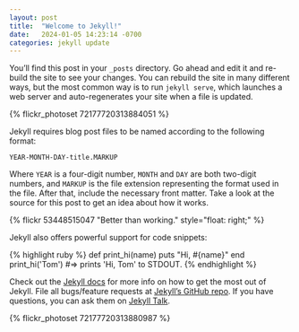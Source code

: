 ```yaml
---
layout: post
title:  "Welcome to Jekyll!"
date:   2024-01-05 14:23:14 -0700
categories: jekyll update
---
```

<!-- foundation-float.min.css: Compressed CSS with legacy Float Grid -->
<link rel="stylesheet" href="https://cdn.jsdelivr.net/npm/foundation-sites@6.8.1/dist/css/foundation-float.min.css" crossorigin="anonymous">

<!-- foundation-prototype.min.css: Compressed CSS with prototyping classes -->
<link rel="stylesheet" href="https://cdn.jsdelivr.net/npm/foundation-sites@6.8.1/dist/css/foundation-prototype.min.css" crossorigin="anonymous">

<!-- foundation-rtl.min.css: Compressed CSS with right-to-left reading direction -->
<link rel="stylesheet" href="https://cdn.jsdelivr.net/npm/foundation-sites@6.8.1/dist/css/foundation-rtl.min.css" crossorigin="anonymous">

You’ll find this post in your `_posts` directory. Go ahead and edit it and re-build the site to see your changes. You can rebuild the site in many different ways, but the most common way is to run `jekyll serve`, which launches a web server and auto-regenerates your site when a file is updated.


{% flickr_photoset 72177720313884051 %}

Jekyll requires blog post files to be named according to the following format:

`YEAR-MONTH-DAY-title.MARKUP`

Where `YEAR` is a four-digit number, `MONTH` and `DAY` are both two-digit numbers, and `MARKUP` is the file extension representing the format used in the file. After that, include the necessary front matter. Take a look at the source for this post to get an idea about how it works.

{% flickr 53448515047 "Better than working." style="float: right;" %}


Jekyll also offers powerful support for code snippets:

{% highlight ruby %}
def print_hi(name)
  puts "Hi, #{name}"
end
print_hi('Tom')
#=> prints 'Hi, Tom' to STDOUT.
{% endhighlight %}

Check out the [Jekyll docs][jekyll-docs] for more info on how to get the most out of Jekyll. File all bugs/feature requests at [Jekyll’s GitHub repo][jekyll-gh]. If you have questions, you can ask them on [Jekyll Talk][jekyll-talk].

[jekyll-docs]: https://jekyllrb.com/docs/home
[jekyll-gh]:   https://github.com/jekyll/jekyll
[jekyll-talk]: https://talk.jekyllrb.com/

{% flickr_photoset 72177720313880987 %}




  <!-- <div class=" gallery">
      <a class="th" href="https://live.staticflickr.com/65535/53449760104_0249b6644c_b.jpg"><img src="https://live.staticflickr.com/65535/53449760104_0249b6644c_q.jpg" alt="2023-09-19 06.48.45" title="2023-09-19 06.48.45"></a>
      <a class="th" href="https://live.staticflickr.com/65535/53448517837_1f0c34c654_b.jpg"><img src="https://live.staticflickr.com/65535/53448517837_1f0c34c654_q.jpg" alt="2023-09-14 18.13.06" title="2023-09-14 18.13.06"></a>
  </div> -->


